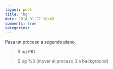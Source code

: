 ```yaml
---
layout: post
title: "bg"
date: 2014-01-27 18:49
comments: true
categories: 
---
```

Pasa un proceso a segundo plano.

>$ bg PID

>$ bg %3 (mover el proceso 3 a background)

